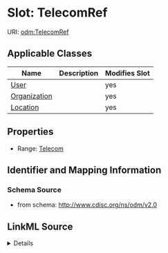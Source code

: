 # Slot: TelecomRef

URI: [odm:TelecomRef](http://www.cdisc.org/ns/odm/v2.0/TelecomRef)



<!-- no inheritance hierarchy -->




## Applicable Classes

| Name | Description | Modifies Slot |
| --- | --- | --- |
[User](User.md) |  |  yes  |
[Organization](Organization.md) |  |  yes  |
[Location](Location.md) |  |  yes  |







## Properties

* Range: [Telecom](Telecom.md)





## Identifier and Mapping Information







### Schema Source


* from schema: http://www.cdisc.org/ns/odm/v2.0




## LinkML Source

<details>
```yaml
name: TelecomRef
from_schema: http://www.cdisc.org/ns/odm/v2.0
rank: 1000
alias: TelecomRef
domain_of:
- User
- Organization
- Location
range: Telecom

```
</details>